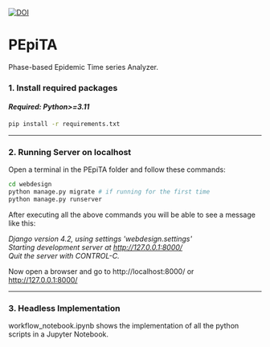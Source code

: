 [![DOI](https://zenodo.org/badge/626968215.svg)](https://zenodo.org/badge/latestdoi/626968215)


# PEpiTA
Phase-based Epidemic Time series Analyzer.

### 1. Install required packages
#### ***Required: Python>=3.11***

```bash
pip install -r requirements.txt
```
*******************************************************************
### 2. Running Server on localhost
Open a terminal in the PEpiTA folder and follow these commands:
```bash
cd webdesign
python manage.py migrate # if running for the first time
python manage.py runserver
```

After executing all the above commands you will be able to see a message like this:

_Django version 4.2, using settings 'webdesign.settings'<br>
Starting development server at http://127.0.0.1:8000/<br>
Quit the server with CONTROL-C._

Now open a browser and go to http://localhost:8000/ or http://127.0.0.1:8000/
*******************************************************************
### 3.  Headless Implementation
workflow_notebook.ipynb shows the implementation of all the python scripts in a Jupyter Notebook.
